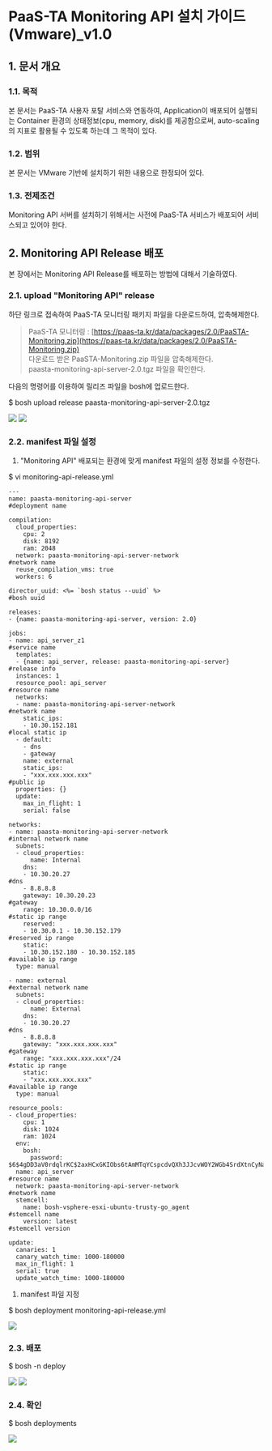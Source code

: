 # PaaS-TA Monitoring API  설치 가이드\(Vmware\)\_v1.0

## 1. 문서 개요

### 1.1. 목적

본 문서는 PaaS-TA 사용자 포탈 서비스와 연동하여, Application이 배포되어 실행되는 Container 환경의 상태정보\(cpu, memory, disk\)를 제공함으로써, auto-scaling의 지표로 활용될 수 있도록 하는데 그 목적이 있다.

### 1.2. 범위

본 문서는 VMware 기반에 설치하기 위한 내용으로 한정되어 있다.

### 1.3. 전제조건

Monitoring API 서버를 설치하기 위해서는 사전에 PaaS-TA 서비스가 배포되어 서비스되고 있어야 한다.

## 2.  Monitoring API Release 배포

본 장에서는 Monitoring API Release를 배포하는 방법에 대해서 기술하였다.

### 2.1.  upload "Monitoring API" release

하단 링크로 접속하여 PaaS-TA 모니터링 패키지 파일을 다운로드하여, 압축해제한다.

> PaaS-TA 모니터링 : [https://paas-ta.kr/data/packages/2.0/PaaSTA-Monitoring.zip](https://paas-ta.kr/data/packages/2.0/PaaSTA-Monitoring.zip)   
>  다운로드 받은 PaaSTA-Monitoring.zip 파일을 압축해제한다.   
>  paasta-monitoring-api-server-2.0.tgz 파일을 확인한다.

다음의 명령어를 이용하여 릴리즈 파일을 bosh에 업로드한다.

$ bosh upload release paasta-monitoring-api-server-2.0.tgz

![](../../../.gitbook/assets/2-1-1%20%283%29.png) ![](https://github.com/ilkwon-infranics/paasta_ta_major/tree/db53372ca102ae1fc212c97321019af99a6daf99/Guide-2.0-Linguine-/Install-Guide/Services/images/monitoring-api/2-1-2.png)

### 2.2.  manifest 파일 설정

1. "Monitoring API" 배포되는 환경에 맞게 manifest 파일의 설정 정보를 수정한다.

$ vi monitoring-api-release.yml

```text
---
name: paasta-monitoring-api-server                                #deployment name

compilation:
  cloud_properties:
    cpu: 2
    disk: 8192
    ram: 2048
  network: paasta-monitoring-api-server-network                    #network name
  reuse_compilation_vms: true
  workers: 6

director_uuid: <%= `bosh status --uuid` %>                        #bosh uuid

releases:
- {name: paasta-monitoring-api-server, version: 2.0}

jobs:
- name: api_server_z1                                                    #service name
  templates:
  - {name: api_server, release: paasta-monitoring-api-server}            #release info
  instances: 1
  resource_pool: api_server                                                #resource name
  networks:
  - name: paasta-monitoring-api-server-network                            #network name
    static_ips:
    - 10.30.152.181                                                        #local static ip
  - default:
    - dns
    - gateway
    name: external
    static_ips:
    - "xxx.xxx.xxx.xxx"                                                    #public ip
  properties: {}
  update:
    max_in_flight: 1
    serial: false

networks:
- name: paasta-monitoring-api-server-network                            #internal network name
  subnets:
  - cloud_properties:
      name: Internal
    dns:
    - 10.30.20.27                                                        #dns
    - 8.8.8.8
    gateway: 10.30.20.23                                                #gateway
    range: 10.30.0.0/16                                                    #static ip range
    reserved:
    - 10.30.0.1 - 10.30.152.179                                            #reserved ip range
    static:
    - 10.30.152.180 - 10.30.152.185                                        #available ip range
  type: manual

- name: external                                                        #external network name
  subnets:
  - cloud_properties:
      name: External
    dns:
    - 10.30.20.27                                                        #dns
    - 8.8.8.8
    gateway: "xxx.xxx.xxx.xxx"                                            #gateway
    range: "xxx.xxx.xxx.xxx"/24                                            #static ip range
    static:
    - "xxx.xxx.xxx.xxx"                                                    #available ip range
  type: manual

resource_pools:
- cloud_properties:
    cpu: 1
    disk: 1024
    ram: 1024
  env:
    bosh:
      password: $6$4gDD3aV0rdqlrKC$2axHCxGKIObs6tAmMTqYCspcdvQXh3JJcvWOY2WGb4SrdXtnCyNaWlrf3WEqvYR2MYizEGp3kMmbpwBC6jsHt0
  name: api_server                                                        #resource name
  network: paasta-monitoring-api-server-network                            #network name
  stemcell:
    name: bosh-vsphere-esxi-ubuntu-trusty-go_agent                        #stemcell name
    version: latest                                                        #stemcell version

update:
  canaries: 1
  canary_watch_time: 1000-180000
  max_in_flight: 1
  serial: true
  update_watch_time: 1000-180000
```

1. manifest 파일 지정

$ bosh deployment monitoring-api-release.yml

![](../../../.gitbook/assets/2-2-1%20%2813%29.png)

### 2.3.  배포

$ bosh -n deploy

![](../../../.gitbook/assets/2-3-1.png) ![](../../../.gitbook/assets/2-3-2%20%285%29.png)

### 2.4.  확인

$ bosh deployments

![](../../../.gitbook/assets/2-4-1%20%285%29.png)

